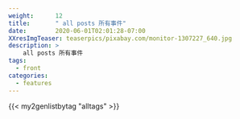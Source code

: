 ```yaml
---
weight:      12
title:       " all posts 所有事件"
date:        2020-06-01T02:01:28-07:00
XXresImgTeaser: teaserpics/pixabay.com/monitor-1307227_640.jpg
description: >
    all posts 所有事件 
tags:
  - front
categories:
  - features
---
```


{{< my2genlistbytag "alltags" >}}

